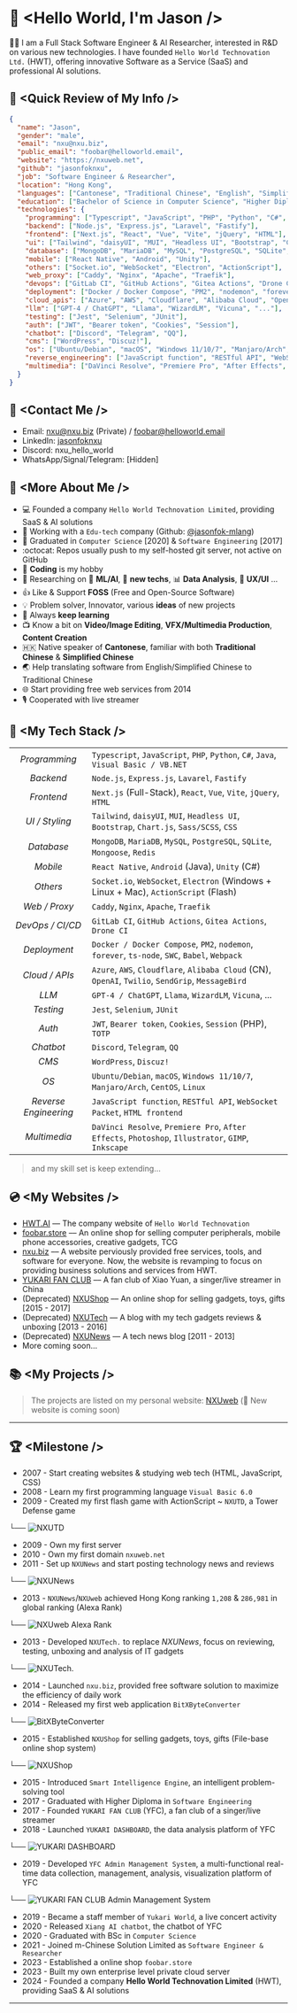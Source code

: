 # :wave: \<Hello World, I'm Jason />

:man_technologist: I am a Full Stack Software Engineer & AI Researcher, interested in R&D on various new technologies. I have founded `Hello World Technovation Ltd.` (HWT), offering innovative Software as a Service (SaaS) and professional AI solutions. 

## :turtle: \<Quick Review of My Info />
```json
{
  "name": "Jason",
  "gender": "male",
  "email": "nxu@nxu.biz",
  "public_email": "foobar@helloworld.email",
  "website": "https://nxuweb.net",
  "github": "jasonfoknxu",
  "job": "Software Engineer & Researcher",
  "location": "Hong Kong",
  "languages": ["Cantonese", "Traditional Chinese", "English", "Simplified Chinese", "zh-HK", "zh-Hant", "zh-Hans"],
  "education": ["Bachelor of Science in Computer Science", "Higher Diploma in Software Engineering"],
  "technologies": {
    "programming": ["Typescript", "JavaScript", "PHP", "Python", "C#", "Java", "Visual Basic / VB.NET"],
    "backend": ["Node.js", "Express.js", "Laravel", "Fastify"],
    "frontend": ["Next.js", "React", "Vue", "Vite", "jQuery", "HTML"],
    "ui": ["Tailwind", "daisyUI", "MUI", "Headless UI", "Bootstrap", "Chart.js", "Sass/SCSS", "CSS"],
    "database": ["MongoDB", "MariaDB", "MySQL", "PostgreSQL", "SQLite", "Mongoose", "Redis"],
    "mobile": ["React Native", "Android", "Unity"],
    "others": ["Socket.io", "WebSocket", "Electron", "ActionScript"],
    "web_proxy": ["Caddy", "Nginx", "Apache", "Traefik"],
    "devops": ["GitLab CI", "GitHub Actions", "Gitea Actions", "Drone CI"],
    "deployment": ["Docker / Docker Compose", "PM2", "nodemon", "forever", "ts-node", "SWC", "Babel", "Webpack"],
    "cloud_apis": ["Azure", "AWS", "Cloudflare", "Alibaba Cloud", "OpenAI", "Twilio", "SendGrip", "MessageBird"],
    "llm": ["GPT-4 / ChatGPT", "Llama", "WizardLM", "Vicuna", "..."],
    "testing": ["Jest", "Selenium", "JUnit"],
    "auth": ["JWT", "Bearer token", "Cookies", "Session"],
    "chatbot": ["Discord", "Telegram", "QQ"],
    "cms": ["WordPress", "Discuz!"],
    "os": ["Ubuntu/Debian", "macOS", "Windows 11/10/7", "Manjaro/Arch", "CentOS", "Linux"],
    "reverse_engineering": ["JavaScript function", "RESTful API", "WebSocket Packet", "HTML frontend"],
    "multimedia": ["DaVinci Resolve", "Premiere Pro", "After Effects", "Photoshop", "Illustrator", "GIMP", "Inkscape"]
  }
}
```

## :incoming_envelope: \<Contact Me />
- Email: nxu@nxu.biz (Private) / foobar@helloworld.email
- LinkedIn: [jasonfoknxu](https://www.linkedin.com/in/jasonfoknxu)
- Discord: nxu_hello_world
- WhatsApp/Signal/Telegram: [Hidden]

## :floppy_disk: \<More About Me />
- :computer: Founded a company `Hello World Technovation Limited`, providing SaaS & AI solutions
- :briefcase: Working with a `Edu-tech` company (Github: [@jasonfok-mlang](https://github.com/jasonfok-mlang))
- :school: Graduated in `Computer Science` [2020] & `Software Engineering` [2017]
- :octocat: Repos usually push to my self-hosted git server, not active on GitHub
- :game_die: **Coding** is my hobby
- :star2: Researching on :robot: **ML/AI**, :rocket: **new techs**, :bar_chart: **Data Analysis**, :rainbow: **UX/UI** ...
- :thumbsup: Like & Support **FOSS** (Free and Open-Source Software)
- :bulb: Problem solver, Innovator, various **ideas** of new projects
- :book: Always **keep learning**
- :tv: Know a bit on **Video/Image Editing**, **VFX/Multimedia Production**, **Content Creation**
- :hong_kong: Native speaker of **Cantonese**, familiar with both **Traditional Chinese** & **Simplified Chinese**
- :earth_asia: Help translating software from English/Simplified Chinese to Traditional Chinese
- :globe_with_meridians: Start providing free web services from 2014
- :studio_microphone: Cooperated with live streamer

## :abacus: \<My Tech Stack />

|   |   |
|:---:|---|
|*Programming* | `Typescript`, `JavaScript`, `PHP`, `Python`, `C#`, `Java`, `Visual Basic / VB.NET` |
|*Backend*| `Node.js`, `Express.js`, `Lavarel`, `Fastify`|
|*Frontend*| `Next.js` (Full-Stack), `React`, `Vue`, `Vite`, `jQuery`, `HTML`|
|*UI / Styling*| `Tailwind`, `daisyUI`, `MUI`, `Headless UI`, `Bootstrap`, `Chart.js`, `Sass/SCSS`, `CSS`|
|*Database*| `MongoDB`, `MariaDB`, `MySQL`, `PostgreSQL`, `SQLite`, `Mongoose`, `Redis`|
|*Mobile*| `React Native`, `Android` (Java), `Unity` (C#)|
|*Others*| `Socket.io`, `WebSocket`, `Electron` (Windows + Linux + Mac), `ActionScript` (Flash)|
|*Web / Proxy*| `Caddy`, `Nginx`, `Apache`, `Traefik`|
|*DevOps / CI/CD*| `GitLab CI`, `GitHub Actions`, `Gitea Actions`, `Drone CI`|
|*Deployment*| `Docker / Docker Compose`, `PM2`, `nodemon`, `forever`, `ts-node`, `SWC`, `Babel`, `Webpack`|
|*Cloud / APIs*| `Azure`, `AWS`, `Cloudflare`, `Alibaba Cloud` (CN), `OpenAI`, `Twilio`, `SendGrip`, `MessageBird`|
|*LLM*| `GPT-4 / ChatGPT`, `Llama`, `WizardLM`, `Vicuna`, ...|
|*Testing*| `Jest`, `Selenium`, `JUnit`|
|*Auth*| `JWT`, `Bearer token`, `Cookies`, `Session` (PHP), `TOTP`|
|*Chatbot*| `Discord`, `Telegram`, `QQ`|
|*CMS*| `WordPress`, `Discuz!`|
|*OS*| `Ubuntu/Debian`, `macOS`, `Windows 11/10/7`, `Manjaro/Arch`, `CentOS`, `Linux`|
|*Reverse Engineering*| `JavaScript function`, `RESTful API`, `WebSocket Packet`, `HTML frontend`|
|*Multimedia*| `DaVinci Resolve`, `Premiere Pro`, `After Effects`, `Photoshop`, `Illustrator`, `GIMP`, `Inkscape`|

> and my skill set is keep extending...

## :cd: \<My Websites />
- [HWT.AI](https://hwt.ai) –– The company website of `Hello World Technovation`
- [foobar.store](https://foobar.store) –– An online shop for selling computer peripherals, mobile phone accessories, creative gadgets, TCG
- [nxu.biz](https://nxu.biz) –– A website perviously provided free services, tools, and software for everyone. Now, the website is revamping to focus on providing business solutions and services from HWT.
- [YUKARI FAN CLUB](https://yukari.top) –– A fan club of Xiao Yuan, a singer/live streamer in China
- (Deprecated) [NXUShop](https://shop.nxuweb.net) –– An online shop for selling gadgets, toys, gifts [2015 - 2017]
- (Deprecated) [NXUTech](https://tech.nxuweb.net) –– A blog with my tech gadgets reviews & unboxing [2013 - 2016]
- (Deprecated) [NXUNews](https://new.nxuweb.net) –– A tech news blog [2011 - 2013]
- More coming soon...

## :books: \<My Projects />

> The projects are listed on my personal website: [NXUweb](https://www.nxuweb.net/) (:construction: New website is coming soon)

---

## :trophy: \<Milestone />
- 2007 \- Start creating websites & studying web tech (HTML, JavaScript, CSS)
- 2008 \- Learn my first programming language `Visual Basic 6.0`
- 2009 \- Created my first flash game with ActionScript ~ `NXUTD`, a Tower Defense game

└── ![NXUTD](/images/nxutd_thumb.png)
- 2009 \- Own my first server
- 2010 \- Own my first domain `nxuweb.net`
- 2011 \- Set up `NXUNews` and start posting technology news and reviews

└── ![NXUNews](/images/nxunews_thumb.png)
- 2013 \- `NXUNews`/`NXUweb` achieved Hong Kong ranking `1,208` & `286,981` in global ranking (Alexa Rank)

└── ![NXUweb Alexa Rank](/images/nxuweb-alexa-rank-2013-02-25.png)
- 2013 \- Developed `NXUTech.` to replace *NXUNews*, focus on reviewing, testing, unboxing and analysis of IT gadgets

└── ![NXUTech.](/images/nxutech_thumb.png)
- 2014 \- Launched `nxu.biz`, provided free software solution to maximize the efficiency of daily work
- 2014 \- Released my first web application `BitXByteConverter`

└── ![BitXByteConverter](/images/bxbc_thumb.png)
- 2015 \- Established `NXUShop` for selling gadgets, toys, gifts (File-base online shop system)

└── ![NXUShop](/images/nxushop_thumb.png)
- 2015 \- Introduced `Smart Intelligence Engine`, an intelligent problem-solving tool
- 2017 \- Graduated with Higher Diploma in `Software Engineering`
- 2017 \- Founded `YUKARI FAN CLUB` (YFC), a fan club of a singer/live streamer
- 2018 \- Launched `YUKARI DASHBOARD`, the data analysis platform of YFC

└── ![YUKARI DASHBOARD](/images/yukari-dashboard_thumb.png)
- 2019 \- Developed `YFC Admin Management System`, a multi-functional real-time data collection, management, analysis, visualization platform of YFC

└── ![YUKARI FAN CLUB Admin Management System](/images/yukari-fan-club-backend.png)
- 2019 \- Became a staff member of `Yukari World`, a live concert activity
- 2020 \- Released `Xiang AI chatbot`, the chatbot of YFC
- 2020 \- Graduated with BSc in `Computer Science`
- 2021 \- Joined m-Chinese Solution Limited as `Software Engineer & Researcher`
- 2023 \- Established a online shop `foobar.store`
- 2023 \- Built my own enterprise level private cloud server
- 2024 \- Founded a company **Hello World Technovation Limited** (HWT), providing SaaS & AI solutions

---